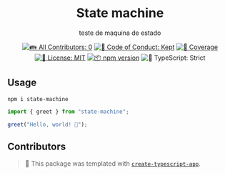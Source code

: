 <h1 align="center">State machine</h1>

<p align="center">teste de maquina de estado</p>

<p align="center">
	<!-- prettier-ignore-start -->
	<!-- ALL-CONTRIBUTORS-BADGE:START - Do not remove or modify this section -->
	<a href="#contributors" target="_blank"><img alt="👪 All Contributors: 0" src="https://img.shields.io/badge/%F0%9F%91%AA_all_contributors-0-21bb42.svg" /></a>
<!-- ALL-CONTRIBUTORS-BADGE:END -->
	<!-- prettier-ignore-end -->
	<a href="https://github.com/joaovictor6/state-machine/blob/main/.github/CODE_OF_CONDUCT.md" target="_blank"><img alt="🤝 Code of Conduct: Kept" src="https://img.shields.io/badge/%F0%9F%A4%9D_code_of_conduct-kept-21bb42" /></a>
	<a href="https://codecov.io/gh/joaovictor6/state-machine" target="_blank"><img alt="🧪 Coverage" src="https://img.shields.io/codecov/c/github/joaovictor6/state-machine?label=%F0%9F%A7%AA%20coverage" /></a>
	<a href="https://github.com/joaovictor6/state-machine/blob/main/LICENSE.md" target="_blank"><img alt="📝 License: MIT" src="https://img.shields.io/badge/%F0%9F%93%9D_license-MIT-21bb42.svg"></a>
	<a href="http://npmjs.com/package/state-machine"><img alt="📦 npm version" src="https://img.shields.io/npm/v/state-machine?color=21bb42&label=%F0%9F%93%A6%20npm" /></a>
	<img alt="💪 TypeScript: Strict" src="https://img.shields.io/badge/%F0%9F%92%AA_typescript-strict-21bb42.svg" />
</p>

## Usage

```shell
npm i state-machine
```

```ts
import { greet } from "state-machine";

greet("Hello, world! 💖");
```

## Contributors

<!-- spellchecker: disable -->
<!-- ALL-CONTRIBUTORS-LIST:START - Do not remove or modify this section -->
<!-- prettier-ignore-start -->
<!-- markdownlint-disable -->
<!-- markdownlint-restore -->
<!-- prettier-ignore-end -->

<!-- ALL-CONTRIBUTORS-LIST:END -->
<!-- spellchecker: enable -->

<!-- You can remove this notice if you don't want it 🙂 no worries! -->

> 💙 This package was templated with [`create-typescript-app`](https://github.com/JoshuaKGoldberg/create-typescript-app).
